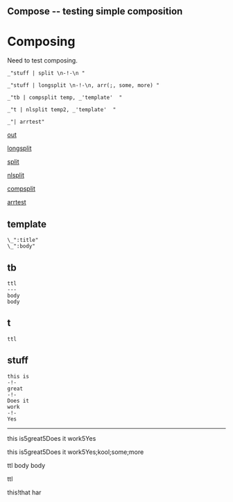 Compose -- testing simple composition
---
# Composing

Need to test composing.

    _"stuff | split \n-!-\n "

    _"stuff | longsplit \n-!-\n, arr(;, some, more) "

    _"tb | compsplit temp, _'template'  "
    
    _"t | nlsplit temp2, _'template'  "

    _"| arrtest"

[out](# "save: ")

[longsplit](# "compose: split $0 | join @1, kool, @1")

[split](# "compose: .split $0 | augment arr | .trim | .join 5 ")

[nlsplit](# "compose: .split \n---\n |  minidoc :title, :body | ->$1 
    | .store $0 | get template | compile $0 
    | ->$2 | $1-> | .clear $0 | $2-> ")

[compsplit](# "compose: .split \n---\n |  minidoc :title, :body 
    | .compile template")

[arrtest](# "compose: echo this | ->@0 | echo that\nhar\n | ->@0
    | $0->| |  .trim | .join ! ")


## template

    \_":title"
    \_":body"

## tb

    ttl
    ---
    body
    body

## t

    ttl

## stuff

    this is
    -!-
    great
    -!-
    Does it 
    work
    -!-
    Yes
---
this is5great5Does it 
work5Yes

this is5great5Does it 
work5Yes;kool;some;more

ttl
body
body

ttl


this!that
har
